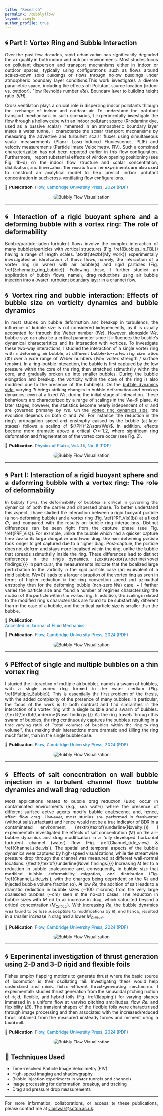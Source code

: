 ```yaml
---
title: "Research"
permalink: /bubblyflow/
layout: single
author_profile: true
---
```


## 🌀 **Part I: Vortex Ring and Bubble Interaction**

<div style="text-align: justify;">

<div style="text-align: justify;">

Over the past few decades, rapid urbanization has significantly degraded the air quality in both indoor and outdoor environments. Most studies focus on pollutant dispersion and transport mechanisms either in indoor or outdoor spaces, typically using configurations such as flows around scaled-down solid buildings or flows through hollow buildings under atmospheric boundary layer conditions.This work investigates a diverse parametric space, including the effects of:  Pollutant source location (indoor vs. outdoor), Flow Reynolds number ($Re$), Boundary layer to building height ratio ($\delta/H$). 

Cross ventilation plays a crucial role in dispersing indoor pollutants through the exchange of indoor and outdoor air. To understand the pollutant transport mechanisms in such scenarios, I experimentally investigate the flow through a hollow cube with an indoor pollutant source (Rhodamine dye, used as a passive scalar) immersed in an atmospheric boundary layer inside a water tunnel. I characterize the scalar transport mechanisms by measuring the advective and turbulent scalar fluxes using simultaneous scalar measurements (Planar Laser-Induced Fluorescence, PLIF) and velocity measurements (Particle Image Velocimetry, PIV). Such a combined characterization has not been reported earlier in this flow configuration. Furthermore, I report substantial effects of window opening positioning (see Fig. 1b–d) on the indoor flow structure and scalar concentration, distribution, and timescales. The results from the experiments are also used to construct an analytical model to help predict indoor pollutant concentration in such cross-ventilating flow configurations.


<p style="margin-top:10px;">
📄 <strong>Publication:</strong> 
<a href="https://drive.google.com/file/d/1JV1y6pKnsH4TYJezZbBWHzKoIt6roiWQ/view?usp=drive_link" target="_blank" style="color:#007acc; text-decoration:none;">
Flow, Cambridge University Press, 2024 (PDF)
</a>
</p>

<div style="text-align: center; margin-top: 15px;">

<img src="/images/FLOW_indoor_outdoor.png" alt="Bubbly Flow Visualization" style="max-width: 90%; border-radius: 10px;">

</div>


---

## 🌀 **Interaction of a rigid buoyant sphere and a deforming bubble with a vortex ring: The role of deformability**

<div style="text-align: justify;">

<div style="text-align: justify;">

Bubble/particle-laden turbulent flows involve the complex interaction of many bubbles/particles with vortical structures (Fig. \ref{Bubbles_in_TBL}) having a range of length scales. \textit{\textbf{My work}} experimentally investigated an idealization of these flows, namely, the interaction of a vortex ring (in water) with air bubble(s) and rigid particles (Fig. \ref{Schematic_ring_bubble}). Following these, I further studied an application of bubbly flows, namely, drag reductions using air bubble injection into a (water) turbulent boundary layer in a channel flow.

## 🌀 **Vortex ring and bubble interaction: Effects of bubble size on vorticity dynamics and bubble dynamics**

<div style="text-align: justify;">

In most studies on bubble deformation and breakup in turbulence, the influence of bubble size is not considered independently, as it is usually accounted for through the Weber number ($We$). However, alongside $We$, bubble size can also be a critical parameter since it influences the bubble’s dynamical characteristics and its interaction with vortices. To investigate these two-way interactions, I studied the interaction of a single vortex ring with a deforming air bubble, at different bubble-to-vortex ring size ratios ($\Phi$) over a wide range of Weber numbers ($We =$ vortex strength / surface tension).  In a ring–bubble interaction, the bubble is first captured by the low pressure within the core of the ring, then stretched azimuthally within the core, and gradually broken up into smaller bubbles. During the bubble elongation and breakup, the vorticity within the core of the ring is also modified due to the presence of the bubble(s).  On the <u>bubble dynamics side</u>, varying $\Phi$ brings striking changes in bubble deformation and breakup dynamics, even at a fixed $We$, during the initial stage of interaction. These behaviours are characterized by a range of scalings in the $We$–$\Phi$ plane. At later stages, however, the statistics become nearly independent of $\Phi$ and are governed primarily by $We$. On the <u>vortex ring dynamics side</u>, the evolution depends on both $\Phi$ and $We$. For instance, the reduction in the ring's propagation speed and enstrophy caused by the bubble (at later stages) follows a scaling of ${\Phi}^2/\sqrt{We}$. In addition, effects become more dramatic above a critical $\Phi \approx 1.2$, where significant ring deformation and fragmentation of the vortex core occur (see Fig. 2).
</p>

<p style="margin-top:10px;">
📄 <strong>Publication:</strong> 
<a href="https://drive.google.com/file/d/1yJyuyciC1JLLIan8PwClFZHTd7Zl_omD/view?usp=drive_link" target="_blank" style="color:#007acc; text-decoration:none;">
Physics of Fluids, Vol. 35, No. 8 (PDF)
</a>
</p>

</div>

<div style="text-align: center; margin-top: 15px;">

<img src="/images/FLOW_indoor_outdoor.png" alt="Bubbly Flow Visualization" style="max-width: 90%; border-radius: 10px;">

</div>


---

## 🌀 **Part I: Interaction of a rigid buoyant sphere and a deforming bubble with a vortex ring: The role of deformability**

<div style="text-align: justify;">

<div style="text-align: justify;">

In bubbly flows, the deformability of bubbles is critical in governing the dynamics of both the carrier and dispersed phase.  To better understand this aspect, I have studied the interaction between a rigid buoyant particle (a non-deforming bubble) and a vortex ring (Fig. \ref{PRF_Vis}(b)) at a fixed $\Phi$, and compared with the results on bubble-ring interactions. Distinct differences can be seen right from the capture phase (see Fig. \ref{PRF_Vis}). For example, unlike the bubble which had a quicker capture time due to its large elongation and lower drag, the non-deforming particle took longer to get captured due to a higher drag.  Post-capture, the particle does not deform and stays more localised within the ring, unlike the bubble that spreads azimuthally inside the ring. These differences lead to distinct differences in the ring’s dynamics. {\textit{\textbf{\underline{Novel findings:}}} In particular, the measurements indicate that the localized large perturbation to the vorticity in the rigid particle case (an equivalent of a rigid bubble, $We$=0) leads to a larger disruption of the vortex ring as seen in terms of higher reduction in the ring convection speed and azimuthal enstrophy than for the deforming bubble (non-zero $We$) case. $\bullet$ I further varied the particle size and found a number of regimes characterising the motion of the particle within the vortex ring. In addition, the scalings related to the modified ring's characteristics are found to be substantially different than in the case of a bubble, and the critical particle size is smaller than the bubble.

📄 <strong>Publication:</strong>  
<a href="#" target="_blank" style="color:#007acc; text-decoration:none;">
Accepted in Journal of Fluid Mechanics
</a>

</div>

<p style="margin-top:10px;">
📄 <strong>Publication:</strong> 
<a href="https://drive.google.com/file/d/1JV1y6pKnsH4TYJezZbBWHzKoIt6roiWQ/view?usp=drive_link" target="_blank" style="color:#007acc; text-decoration:none;">
Flow, Cambridge University Press, 2024 (PDF)
</a>
</p>

<div style="text-align: center; margin-top: 15px;">

<img src="/images/FLOW_indoor_outdoor.png" alt="Bubbly Flow Visualization" style="max-width: 90%; border-radius: 10px;">

</div>


---

## 🌀 **PEffect of single and multiple bubbles on a thin vortex ring**

<div style="text-align: justify;">

<div style="text-align: justify;">

I studied the interaction of multiple air bubbles, namely a swarm of bubbles, with a single vortex ring formed in the water medium (Fig. \ref{Multiple_Bubble}). This is essentially the first problem of the thesis, with the added complexity of the presence of many bubbles. In particular, the focus of the work is to both contrast and find similarities in the interaction of a vortex ring with a single bubble and a swarm of bubbles. {\textit{\textbf{\underline{Novel findings:}}} As the ring travels through this swarm of bubbles, the ring continuously captures the bubbles, resulting in a time-varying ratio of ``total volumes of bubbles within the ring-to-ring volume'', thus making their interactions more dramatic and killing the ring much faster, than in the single bubble case. 

<p style="margin-top:10px;">
📄 <strong>Publication:</strong> 
<a href="https://drive.google.com/file/d/1JV1y6pKnsH4TYJezZbBWHzKoIt6roiWQ/view?usp=drive_link" target="_blank" style="color:#007acc; text-decoration:none;">
Flow, Cambridge University Press, 2024 (PDF)
</a>
</p>

<div style="text-align: center; margin-top: 15px;">

<img src="/images/FLOW_indoor_outdoor.png" alt="Bubbly Flow Visualization" style="max-width: 90%; border-radius: 10px;">

</div>


---

## 🌀 **Effects of salt concentration on wall bubble injection in a turbulent channel flow: bubble dynamics and wall drag reduction**

<div style="text-align: justify;">

<div style="text-align: justify;">

Most applications related to bubble drag reduction (BDR) occur in contaminated environments (e.g., sea water) where the presence of different surface active agents modify bubble coalescence and, hence, affect flow drag. However, most studies are performed in freshwater (without salt/surfactant) and hence would not be a true indicator of BDR in a contaminated environment. {\textit{\textbf{\underline{Novelty:}}} I experimentally investigated the effects of salt concentration ($M$) on the air-bubble dynamics and drag modification in a fully developed horizontal turbulent channel (water) flow (Fig. \ref{Channel_side_view} \& \ref{Channel_side_vis}). The spatial and temporal aspects of the bubble dynamics were captured by high-speed visualizations, while the streamwise pressure drop through the channel was measured at different wall-normal locations. {\textit{\textbf{\underline{Novel findings:}}} Increasing $M$ led to a reduction in bubble coalescence and, consequently, in bubble size that modified bubble deformability, migration, and distribution (Fig. \ref{Channel_side_vis}), with the changes being dependent on the $Re$ and injected bubble volume fraction ($\alpha$). At low $Re$, the addition of salt leads to a dramatic reduction in bubble sizes ($\sim$100 microns) from the very large coalesced bubbles ($\sim$cm) seen in the no-salt cases. The reduction in bubble sizes with $M$ led to an increase in drag, which saturated beyond a critical concentration ($M_{Critical}$). With increasing $Re$, the bubble dynamics was found to be less susceptible to modifications by $M$, and hence, resulted in a smaller increase in drag and a lower $M_{Critical}$.

<p style="margin-top:10px;">
📄 <strong>Publication:</strong> 
<a href="https://drive.google.com/file/d/1JV1y6pKnsH4TYJezZbBWHzKoIt6roiWQ/view?usp=drive_link" target="_blank" style="color:#007acc; text-decoration:none;">
Flow, Cambridge University Press, 2024 (PDF)
</a>
</p>

<div style="text-align: center; margin-top: 15px;">

<img src="/images/FLOW_indoor_outdoor.png" alt="Bubbly Flow Visualization" style="max-width: 90%; border-radius: 10px;">

</div>


---

## 🌀 **Experimental investigation of thrust generation using 2-D and 3-D rigid and flexible foils**

<div style="text-align: justify;">

<div style="text-align: justify;">

Fishes employ flapping motions to generate thrust where the basic source of locomotion is their oscillating tail. Investigating these would help understand and mimic fish's efficient thrust-generating mechanism. I experimentally studied thrust generation from the sinusoidal pitching motion of rigid, flexible, and hybrid foils (Fig. \ref{flapping}) for varying shapes immersed in a uniform flow at varying pitching amplitudes, flow $Re$, and flexibility ($EI$). The transient shapes of the flexible foils were characterised through image processing and then associated with the increased/reduced thrust obtained from the measured unsteady forces and moment using a Load cell.

<p style="margin-top:10px;">
📄 <strong>Publication:</strong> 
<a href="https://drive.google.com/file/d/1JV1y6pKnsH4TYJezZbBWHzKoIt6roiWQ/view?usp=drive_link" target="_blank" style="color:#007acc; text-decoration:none;">
Flow, Cambridge University Press, 2024 (PDF)
</a>
</p>

<div style="text-align: center; margin-top: 15px;">

<img src="/images/FLOW_indoor_outdoor.png" alt="Bubbly Flow Visualization" style="max-width: 90%; border-radius: 10px;">

</div>






## 🔬 **Techniques Used**

- Time-resolved Particle Image Velocimetry (PIV)
- High-speed imaging and shadowgraphy
- Bubble injection experiments in water tunnels and channels
- Image processing for deformation, breakup, and tracking
- Drag and pressure drop measurements

---


For more information, collaborations, or access to these publications, please contact me at [s.biswas@soton.ac.uk](mailto:s.biswas@soton.ac.uk).


















